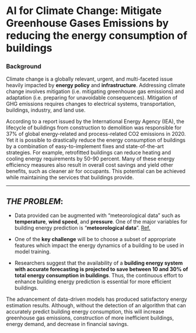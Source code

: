# **AI for Climate Change: Mitigate Greenhouse Gases Emissions by reducing the energy consumption of buildings**

### **Background**

Climate change is a globally relevant, urgent, and multi-faceted issue heavily impacted by **energy policy** and **infrastructure**. Addressing climate change involves mitigation (i.e. mitigating greenhouse gas emissions) and adaptation (i.e. preparing for unavoidable consequences).  Mitigation of GHG emissions requires changes to electrical systems, transportation, buildings, industry, and land use. 

According to a report issued by the International Energy Agency (IEA), the lifecycle of buildings from construction to demolition was responsible for 37% of global energy-related and process-related CO2 emissions in 2020. Yet it is possible to drastically reduce the energy consumption of buildings by a combination of easy-to-implement fixes and state-of-the-art strategies. For example, retrofitted buildings can reduce heating and cooling energy requirements by 50-90 percent. Many of these energy efficiency measures also result in overall cost savings and yield other benefits, such as cleaner air for occupants. This potential can be achieved while maintaining the services that buildings provide.
______________
## *THE PROBLEM*:

- Data provided can be augmented with “meteorological data” such as **temperature**, **wind speed**, and **pressure**.  One of the major variables for building energy prediction is “**meteorological data**”. [Ref.](https://www.sciencedirect.com/science/article/abs/pii/S037877881932047X) 

- One of the **key challenge** will be to choose a subset of appropriate features which impact the energy dynamics of a building to be used in model training.

- Researchers suggest that the availability of a **building energy system with accurate forecasting is projected to save between 10 and 30% of total energy consumption in buildings**. Thus, the continuous effort to enhance building energy prediction is essential for more efficient buildings. 

The advancement of data-driven models has produced satisfactory energy estimation results. Although, without the detection of an algorithm that can accurately predict building energy consumption, this will increase greenhouse gas emissions, construction of more inefficient buildings, energy demand, and decrease in financial savings. 
